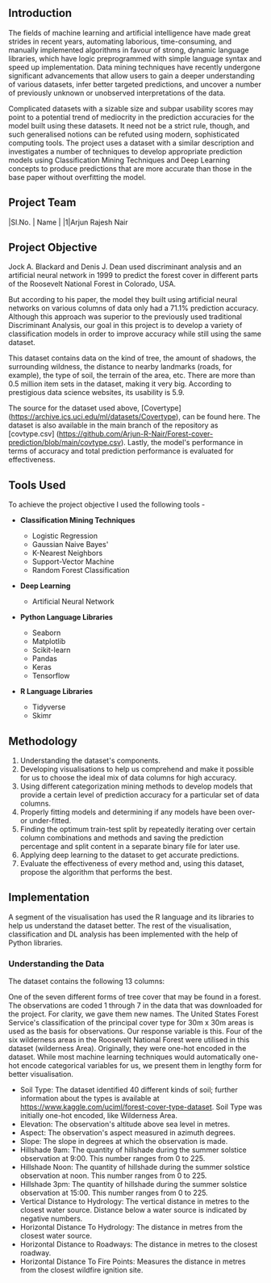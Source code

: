 ## Introduction

The fields of machine learning and artificial intelligence have made great strides in recent years, automating laborious, time-consuming, and manually implemented algorithms in favour of strong, dynamic language libraries, which have logic preprogrammed with simple language syntax and speed up implementation. Data mining techniques have recently undergone significant advancements that allow users to gain a deeper understanding of various datasets, infer better targeted predictions, and uncover a number of previously unknown or unobserved interpretations of the data.

Complicated datasets with a sizable size and subpar usability scores may point to a potential trend of mediocrity in the prediction accuracies for the model built using these datasets. It need not be a strict rule, though, and such generalised notions can be refuted using modern, sophisticated computing tools. The project uses a dataset with a similar description and investigates a number of techniques to develop appropriate prediction models using Classification Mining Techniques and Deep Learning concepts to produce predictions that are more accurate than those in the base paper without overfitting the model.

## Project Team

|Sl.No. | Name  |
|1|Arjun Rajesh Nair

## Project Objective

Jock A. Blackard and Denis J. Dean used discriminant analysis and an artificial neural network in 1999 to predict the forest cover in different parts of the Roosevelt National Forest in Colorado, USA.

But according to his paper, the model they built using artificial neural networks on various columns of data only had a 71.1% prediction accuracy. Although this approach was superior to the previously used traditional Discriminant Analysis, our goal in this project is to develop a variety of classification models in order to improve accuracy while still using the same dataset.

This dataset contains data on the kind of tree, the amount of shadows, the surrounding wildness, the distance to nearby landmarks (roads, for example), the type of soil, the terrain of the area, etc. There are more than 0.5 million item sets in the dataset, making it very big. According to prestigious data science websites, its usability is 5.9.

The source for the dataset used above, [Covertype] (https://archive.ics.uci.edu/ml/datasets/Covertype), can be found here. The dataset is also available in the main branch of the repository as [covtype.csv] (https://github.com/Arjun-R-Nair/Forest-cover-prediction/blob/main/covtype.csv). Lastly, the model's performance in terms of accuracy and total prediction performance is evaluated for effectiveness.

## Tools Used

To achieve the project objective I used the following tools -
* **Classification Mining Techniques**
  * Logistic Regression
  * Gaussian Naive Bayes'
  * K-Nearest Neighbors
  * Support-Vector Machine
  * Random Forest Classification

* **Deep Learning**
  * Artificial Neural Network

* **Python Language Libraries**
  * Seaborn
  * Matplotlib
  * Scikit-learn
  * Pandas
  * Keras
  * Tensorflow
 
* **R Language Libraries** 
  * Tidyverse
  * Skimr

## Methodology

1. Understanding the dataset's components.
2. Developing visualisations to help us comprehend and make it possible for us to choose the ideal mix of data columns for high accuracy.
3. Using different categorization mining methods to develop models that provide a certain level of prediction accuracy for a particular set of data columns.
4. Properly fitting models and determining if any models have been over- or under-fitted.
5. Finding the optimum train-test split by repeatedly iterating over certain column combinations and methods and saving the prediction percentage and split content in a separate binary file for later use.
6. Applying deep learning to the dataset to get accurate predictions.
7. Evaluate the effectiveness of every method and, using this dataset, propose the algorithm that performs the best.

## Implementation

A segment of the visualisation has used the R language and its libraries to help us understand the dataset better. The rest of the visualisation, classification and DL analysis has been implemented with the help of Python libraries.

### Understanding the Data

The dataset contains the following 13 columns:

One of the seven different forms of tree cover that may be found in a forest. The observations are coded 1 through 7 in the data that was downloaded for the project. For clarity, we gave them new names. The United States Forest Service's classification of the principal cover type for 30m x 30m areas is used as the basis for observations. Our response variable is this.
Four of the six wilderness areas in the Roosevelt National Forest were utilised in this dataset (wilderness Area). Originally, they were one-hot encoded in the dataset. While most machine learning techniques would automatically one-hot encode categorical variables for us, we present them in lengthy form for better visualisation.
- Soil Type: The dataset identified 40 different kinds of soil; further information about the types is available at https://www.kaggle.com/uciml/forest-cover-type-dataset. Soil Type was initially one-hot encoded, like Wilderness Area.
- Elevation: The observation's altitude above sea level in metres.
- Aspect: The observation's aspect measured in azimuth degrees.
- Slope: The slope in degrees at which the observation is made.
- Hillshade 9am: The quantity of hillshade during the summer solstice observation at 9:00. This number ranges from 0 to 225.
- Hillshade Noon: The quantity of hillshade during the summer solstice observation at noon. This number ranges from 0 to 225.
- Hillshade 3pm: The quantity of hillshade during the summer solstice observation at 15:00. This number ranges from 0 to 225.
- Vertical Distance to Hydrology: The vertical distance in metres to the closest water source. Distance below a water source is indicated by negative numbers.
- Horizontal Distance To Hydrology: The distance in metres from the closest water source.
- Horizontal Distance to Roadways: The distance in metres to the closest roadway.
- Horizontal Distance To Fire Points: Measures the distance in metres from the closest wildfire ignition site.